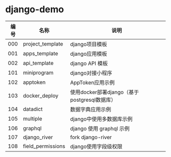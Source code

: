 # django-demo

| 编号 | 名称              | 说明                                       |
|------|-------------------|--------------------------------------------|
| 000  | project_template  | django项目模板                             |
| 001  | apps_template     | django应用模板                             |
| 002  | api_template      | django API 模板                            |
| 101  | miniprogram       | django对接小程序                           |
| 102  | apptoken          | AppToken应用示例                           |
| 103  | docker_deploy     | 使用docker部署django（基于postgresql数据库） |
| 104  | datadict          | 数据字典应用示例                           |
| 105  | multiple          | django中使用多数据库示例                   |
| 106  | graphql           | django 使用 graphql 示例                   |
| 107  | django_river      | fork django-river                          |
| 108  | field_permissions | django使用字段级权限                       |


